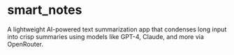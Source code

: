 # smart_notes
A lightweight AI-powered text summarization app that condenses long input into crisp summaries using models like GPT-4, Claude, and more via OpenRouter.
